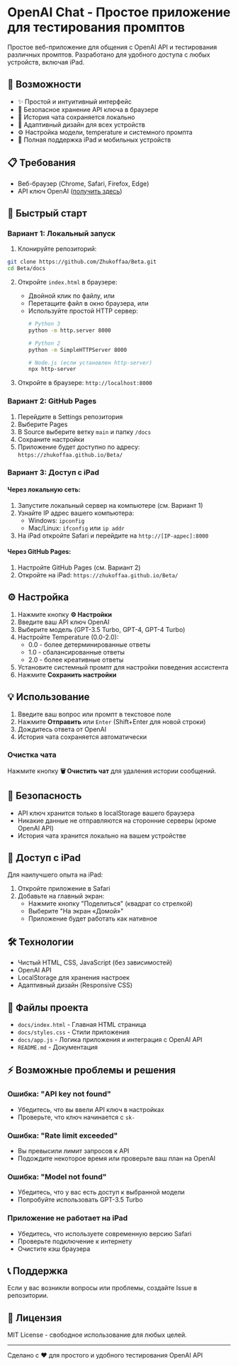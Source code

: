 # OpenAI Chat - Простое приложение для тестирования промптов

Простое веб-приложение для общения с OpenAI API и тестирования различных промптов. Разработано для удобного доступа с любых устройств, включая iPad.

## 🚀 Возможности

- ✨ Простой и интуитивный интерфейс
- 🔐 Безопасное хранение API ключа в браузере
- 💬 История чата сохраняется локально
- 🎨 Адаптивный дизайн для всех устройств
- ⚙️ Настройка модели, temperature и системного промпта
- 📱 Полная поддержка iPad и мобильных устройств

## 📋 Требования

- Веб-браузер (Chrome, Safari, Firefox, Edge)
- API ключ OpenAI ([получить здесь](https://platform.openai.com/api-keys))

## 🎯 Быстрый старт

### Вариант 1: Локальный запуск

1. Клонируйте репозиторий:
```bash
git clone https://github.com/Zhukoffaa/Beta.git
cd Beta/docs
```

2. Откройте `index.html` в браузере:
   - Двойной клик по файлу, или
   - Перетащите файл в окно браузера, или
   - Используйте простой HTTP сервер:
     ```bash
     # Python 3
     python -m http.server 8000
     
     # Python 2
     python -m SimpleHTTPServer 8000
     
     # Node.js (если установлен http-server)
     npx http-server
     ```

3. Откройте в браузере: `http://localhost:8000`

### Вариант 2: GitHub Pages

1. Перейдите в Settings репозитория
2. Выберите Pages
3. В Source выберите ветку `main` и папку `/docs`
4. Сохраните настройки
5. Приложение будет доступно по адресу: `https://zhukoffaa.github.io/Beta/`

### Вариант 3: Доступ с iPad

#### Через локальную сеть:
1. Запустите локальный сервер на компьютере (см. Вариант 1)
2. Узнайте IP адрес вашего компьютера:
   - Windows: `ipconfig`
   - Mac/Linux: `ifconfig` или `ip addr`
3. На iPad откройте Safari и перейдите на `http://[IP-адрес]:8000`

#### Через GitHub Pages:
1. Настройте GitHub Pages (см. Вариант 2)
2. Откройте на iPad: `https://zhukoffaa.github.io/Beta/`

## ⚙️ Настройка

1. Нажмите кнопку **⚙️ Настройки**
2. Введите ваш API ключ OpenAI
3. Выберите модель (GPT-3.5 Turbo, GPT-4, GPT-4 Turbo)
4. Настройте Temperature (0.0-2.0):
   - 0.0 - более детерминированные ответы
   - 1.0 - сбалансированные ответы
   - 2.0 - более креативные ответы
5. Установите системный промпт для настройки поведения ассистента
6. Нажмите **Сохранить настройки**

## 💡 Использование

1. Введите ваш вопрос или промпт в текстовое поле
2. Нажмите **Отправить** или `Enter` (Shift+Enter для новой строки)
3. Дождитесь ответа от OpenAI
4. История чата сохраняется автоматически

### Очистка чата
Нажмите кнопку **🗑️ Очистить чат** для удаления истории сообщений.

## 🔐 Безопасность

- API ключ хранится только в localStorage вашего браузера
- Никакие данные не отправляются на сторонние серверы (кроме OpenAI API)
- История чата хранится локально на вашем устройстве

## 📱 Доступ с iPad

Для наилучшего опыта на iPad:
1. Откройте приложение в Safari
2. Добавьте на главный экран:
   - Нажмите кнопку "Поделиться" (квадрат со стрелкой)
   - Выберите "На экран «Домой»"
   - Приложение будет работать как нативное

## 🛠️ Технологии

- Чистый HTML, CSS, JavaScript (без зависимостей)
- OpenAI API
- LocalStorage для хранения настроек
- Адаптивный дизайн (Responsive CSS)

## 📝 Файлы проекта

- `docs/index.html` - Главная HTML страница
- `docs/styles.css` - Стили приложения
- `docs/app.js` - Логика приложения и интеграция с OpenAI API
- `README.md` - Документация

## ⚡ Возможные проблемы и решения

### Ошибка: "API key not found"
- Убедитесь, что вы ввели API ключ в настройках
- Проверьте, что ключ начинается с `sk-`

### Ошибка: "Rate limit exceeded"
- Вы превысили лимит запросов к API
- Подождите некоторое время или проверьте ваш план на OpenAI

### Ошибка: "Model not found"
- Убедитесь, что у вас есть доступ к выбранной модели
- Попробуйте использовать GPT-3.5 Turbo

### Приложение не работает на iPad
- Убедитесь, что используете современную версию Safari
- Проверьте подключение к интернету
- Очистите кэш браузера

## 📞 Поддержка

Если у вас возникли вопросы или проблемы, создайте Issue в репозитории.

## 📄 Лицензия

MIT License - свободное использование для любых целей.

---

Сделано с ❤️ для простого и удобного тестирования OpenAI API
